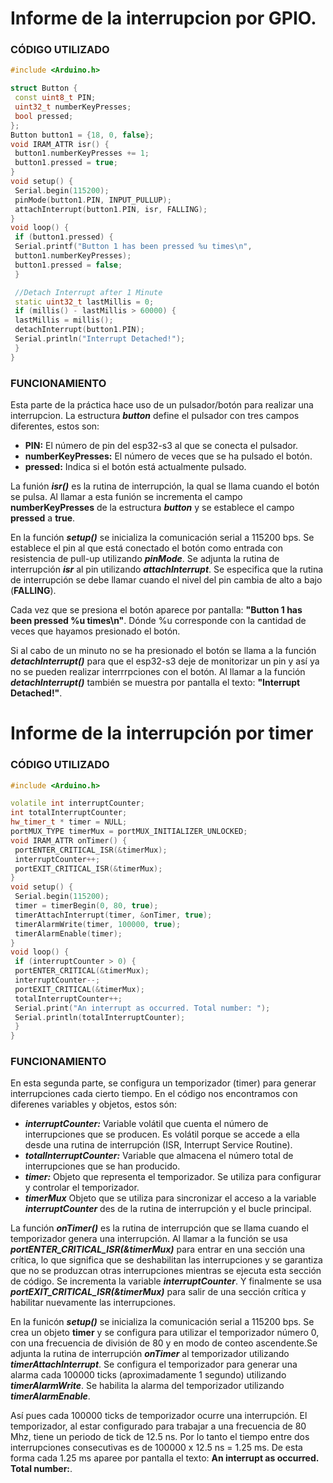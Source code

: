 # Informe de la interrupcion por GPIO.

### CÓDIGO UTILIZADO

```cpp
#include <Arduino.h>

struct Button {
 const uint8_t PIN;
 uint32_t numberKeyPresses;
 bool pressed;
};
Button button1 = {18, 0, false};
void IRAM_ATTR isr() {
 button1.numberKeyPresses += 1;
 button1.pressed = true;
}
void setup() {
 Serial.begin(115200);
 pinMode(button1.PIN, INPUT_PULLUP);
 attachInterrupt(button1.PIN, isr, FALLING);
}
void loop() {
 if (button1.pressed) {
 Serial.printf("Button 1 has been pressed %u times\n",
 button1.numberKeyPresses);
 button1.pressed = false;
 }

 //Detach Interrupt after 1 Minute
 static uint32_t lastMillis = 0;
 if (millis() - lastMillis > 60000) {
 lastMillis = millis();
 detachInterrupt(button1.PIN);
 Serial.println("Interrupt Detached!");
 }
}
```
### FUNCIONAMIENTO
Esta parte de la práctica hace uso de un pulsador/botón para realizar una interrupcion. 
La estructura ***button*** define el pulsador con tres campos diferentes, estos son:
* **PIN:** El número de pin del esp32-s3 al que se conecta el pulsador.
* **numberKeyPresses:** El número de veces que se ha pulsado el botón.
* **pressed:** Indica si el botón está actualmente pulsado.

La funión ***isr()*** es la rutina de interrupción, la qual se llama cuando el botón se pulsa. Al llamar a esta funión se incrementa el campo **numberKeyPresses** de la estructura ***button*** y se establece el campo **pressed** a **true**.

En la función ***setup()*** se inicializa la comunicación serial a 115200 bps. Se establece el pin al que está conectado el botón como entrada con resistencia de pull-up utilizando ***pinMode***. Se adjunta la rutina de interrupción ***isr*** al pin utilizando ***attachInterrupt***. Se especifica que la rutina de interrupción se debe llamar cuando el nivel del pin cambia de alto a bajo (**FALLING**).

Cada vez que se presiona el botón aparece por pantalla: **"Button 1 has been pressed %u times\n"**. Dónde %u corresponde con la cantidad de veces que hayamos presionado el botón.

Si al cabo de un minuto no se ha presionado el botón se llama a la función ***detachInterrupt()*** para que el esp32-s3 deje de monitorizar un pin y así ya no se pueden realizar interrrpciones con el botón. Al llamar a la función ***detachInterrupt()*** también se muestra por pantalla el texto: **"Interrupt Detached!"**.

# Informe de la interrupción por timer

### CÓDIGO UTILIZADO

```cpp
#include <Arduino.h>

volatile int interruptCounter;
int totalInterruptCounter;
hw_timer_t * timer = NULL;
portMUX_TYPE timerMux = portMUX_INITIALIZER_UNLOCKED;
void IRAM_ATTR onTimer() {
 portENTER_CRITICAL_ISR(&timerMux);
 interruptCounter++;
 portEXIT_CRITICAL_ISR(&timerMux);
}
void setup() {
 Serial.begin(115200);
 timer = timerBegin(0, 80, true);
 timerAttachInterrupt(timer, &onTimer, true);
 timerAlarmWrite(timer, 100000, true);
 timerAlarmEnable(timer);
}
void loop() {
 if (interruptCounter > 0) {
 portENTER_CRITICAL(&timerMux);
 interruptCounter--;
 portEXIT_CRITICAL(&timerMux);
 totalInterruptCounter++;
 Serial.print("An interrupt as occurred. Total number: ");
 Serial.println(totalInterruptCounter);
 }
}
```
### FUNCIONAMIENTO
En esta segunda parte, se configura un temporizador (timer) para generar interrupciones cada cierto tiempo.
En el código nos encontramos con diferenes variables y objetos, estos són:
* ***interruptCounter:*** Variable volátil que cuenta el número de interrupciones que se producen. Es volátil porque se accede a ella desde una rutina de interrupción (ISR, Interrupt Service Routine).
* ***totalInterruptCounter:*** Variable que almacena el número total de interrupciones que se han producido.
* ***timer:*** Objeto que representa el temporizador. Se utiliza para configurar y controlar el temporizador. 
* ***timerMux*** Objeto que se utiliza para sincronizar el acceso a la variable ***interruptCounter*** des de la rutina de interrupción y el bucle principal.

La función ***onTimer()*** es la rutina de interrupción que se llama cuando el temporizador genera una interrupción. Al llamar a la función se usa ***portENTER_CRITICAL_ISR(&timerMux)*** para entrar en una sección una crítica, lo que significa que se deshabilitan las interrupciones y se garantiza que no se produzcan otras interrupciones mientras se ejecuta esta sección de código. Se incrementa la variable ***interruptCounter***. Y finalmente se usa ***portEXIT_CRITICAL_ISR(&timerMux)*** para salir de una sección crítica y habilitar nuevamente las interrupciones.

En la funicón ***setup()*** se inicializa la comunicación serial a 115200 bps. Se crea un objeto **timer** y se configura para utilizar el temporizador número 0, con una frecuencia de división de 80 y en modo de conteo ascendente.Se adjunta la rutina de interrupción ***onTimer*** al temporizador utilizando ***timerAttachInterrupt***. Se configura el temporizador para generar una alarma cada 100000 ticks (aproximadamente 1 segundo) utilizando ***timerAlarmWrite***. Se habilita la alarma del temporizador utilizando ***timerAlarmEnable***.

Así pues cada 100000 ticks de temporizador ocurre una interrupción. El temporizador, al estar configurado para trabajar a una frecuencia de 80 Mhz, tiene un periodo de tick de 12.5 ns. Por lo tanto el tiempo entre dos interrupciones consecutivas es de 100000 x 12.5 ns = 1.25 ms. 
De esta forma cada 1.25 ms aparee por pantalla el texto: **An interrupt as occurred. Total number:**.